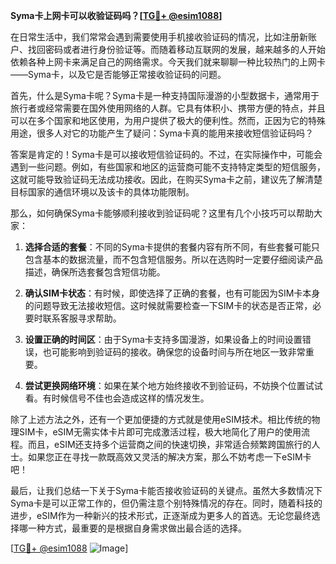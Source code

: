 **Syma卡上网卡可以收验证码吗？[[TG💪+ @esim1088](https://t.me/s/esim1088)]**

在日常生活中，我们常常会遇到需要使用手机接收验证码的情况，比如注册新账户、找回密码或者进行身份验证等。而随着移动互联网的发展，越来越多的人开始依赖各种上网卡来满足自己的网络需求。今天我们就来聊聊一种比较热门的上网卡——Syma卡，以及它是否能够正常接收验证码的问题。

首先，什么是Syma卡呢？Syma卡是一种支持国际漫游的小型数据卡，通常用于旅行者或经常需要在国外使用网络的人群。它具有体积小、携带方便的特点，并且可以在多个国家和地区使用，为用户提供了极大的便利性。然而，正因为它的特殊用途，很多人对它的功能产生了疑问：Syma卡真的能用来接收短信验证码吗？

答案是肯定的！Syma卡是可以接收短信验证码的。不过，在实际操作中，可能会遇到一些问题。例如，有些国家和地区的运营商可能不支持特定类型的短信服务，这就可能导致验证码无法成功接收。因此，在购买Syma卡之前，建议先了解清楚目标国家的通信环境以及该卡的具体功能限制。

那么，如何确保Syma卡能够顺利接收到验证码呢？这里有几个小技巧可以帮助大家：

1. **选择合适的套餐**：不同的Syma卡提供的套餐内容有所不同，有些套餐可能只包含基本的数据流量，而不包含短信服务。所以在选购时一定要仔细阅读产品描述，确保所选套餐包含短信功能。
   
2. **确认SIM卡状态**：有时候，即使选择了正确的套餐，也有可能因为SIM卡本身的问题导致无法接收短信。这时候就需要检查一下SIM卡的状态是否正常，必要时联系客服寻求帮助。

3. **设置正确的时间区**：由于Syma卡支持多国漫游，如果设备上的时间设置错误，也可能影响到验证码的接收。确保您的设备时间与所在地区一致非常重要。

4. **尝试更换网络环境**：如果在某个地方始终接收不到验证码，不妨换个位置试试看。有时候信号不佳也会造成这样的情况发生。

除了上述方法之外，还有一个更加便捷的方式就是使用eSIM技术。相比传统的物理SIM卡，eSIM无需实体卡片即可完成激活过程，极大地简化了用户的使用流程。而且，eSIM还支持多个运营商之间的快速切换，非常适合频繁跨国旅行的人士。如果您正在寻找一款既高效又灵活的解决方案，那么不妨考虑一下eSIM卡吧！

最后，让我们总结一下关于Syma卡能否接收验证码的关键点。虽然大多数情况下Syma卡是可以正常工作的，但仍需注意个别特殊情况的存在。同时，随着科技的进步，eSIM作为一种新兴的技术形式，正逐渐成为更多人的首选。无论您最终选择哪一种方式，最重要的是根据自身需求做出最合适的选择。

[[TG💪+ @esim1088](https://t.me/s/esim1088) ![Image](https://i.postimg.cc/4NQfJmqS/Snipaste-2025-05-13-00-14-12.png)]